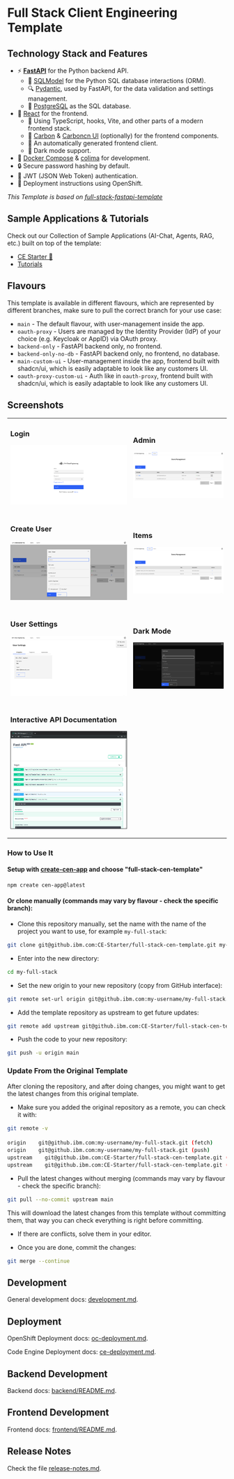 # Full Stack Client Engineering Template

## Technology Stack and Features

- ⚡ [**FastAPI**](https://fastapi.tiangolo.com) for the Python backend API.
  - 🧰 [SQLModel](https://sqlmodel.tiangolo.com) for the Python SQL database interactions (ORM).
  - 🔍 [Pydantic](https://docs.pydantic.dev), used by FastAPI, for the data validation and settings management.
  - 💾 [PostgreSQL](https://www.postgresql.org) as the SQL database.
- 🚀 [React](https://react.dev) for the frontend.
  - 💃 Using TypeScript, hooks, Vite, and other parts of a modern frontend stack.
  - 🎨 [Carbon](https://carbondesignsystem.com/) & [Carboncn UI](https://www.carboncn.dev/) (optionally) for the frontend components.
  - 🤖 An automatically generated frontend client.
  - 🦇 Dark mode support.
- 🐋 [Docker Compose](https://www.docker.com) & [colima](https://github.com/abiosoft/colima/) for development.
- 🔒 Secure password hashing by default.
- 🔑 JWT (JSON Web Token) authentication.
- 🚢 Deployment instructions using OpenShift.

_This Template is based on [full-stack-fastapi-template](https://github.com/fastapi/full-stack-fastapi-template)_

## Sample Applications & Tutorials

Check out our Collection of Sample Applications (AI-Chat, Agents, RAG, etc.) built on top of the template:

- [CE Starter 🚀](https://github.ibm.com/CE-Starter/)
- [Tutorials](https://github.ibm.com/CE-Starter/full-stack-cen-template-tutorials)

## Flavours

This template is available in different flavours, which are represented by different branches, make sure to pull the correct branch for your use case:

- `main` - The default flavour, with user-management inside the app.
- `oauth-proxy` - Users are managed by the Identity Provider (IdP) of your choice (e.g. Keycloak or AppID) via OAuth proxy.
- `backend-only` - FastAPI backend only, no frontend.
- `backend-only-no-db` - FastAPI backend only, no frontend, no database.
- `main-custom-ui` - User-management inside the app, frontend built with shadcn/ui, which is easily adaptable to look like any customers UI.
- `oauth-proxy-custom-ui` - Auth like in `oauth-proxy`, frontend built with shadcn/ui, which is easily adaptable to look like any customers UI.

## Screenshots

<table>
<tbody>
<tr>
<td>

### Login

![API docs](.docs/img/login.png)

</td>
<td>

### Admin

![API docs](.docs/img/dashboard.png)

</td>
</tr>
<tr>
<td>

### Create User

![API docs](.docs/img/dashboard-create.png)

</td>
<td>

### Items

![API docs](.docs/img/dashboard-items.png)

</td>
</tr>
<tr>
<td>

### User Settings

![API docs](.docs/img/dashboard-user-settings.png)

</td>
<td>

### Dark Mode

![API docs](.docs/img/dashboard-dark.png)

</td>
</tr>
<tr>
<td>

### Interactive API Documentation

![API docs](.docs/img/docs.png)

</td>
<td></td>
</tr>

  </tbody>
</table>

### How to Use It

#### Setup with [create-cen-app](https://github.com/felixpahlke/create-cen-app) and choose "full-stack-cen-template"

```bash
npm create cen-app@latest
```

#### Or clone manually (commands may vary by flavour - check the specific branch):

- Clone this repository manually, set the name with the name of the project you want to use, for example `my-full-stack`:

```bash
git clone git@github.ibm.com:CE-Starter/full-stack-cen-template.git my-full-stack
```

- Enter into the new directory:

```bash
cd my-full-stack
```

- Set the new origin to your new repository (copy from GitHub interface):

```bash
git remote set-url origin git@github.ibm.com:my-username/my-full-stack.git
```

- Add the template repository as upstream to get future updates:

```bash
git remote add upstream git@github.ibm.com:CE-Starter/full-stack-cen-template.git
```

- Push the code to your new repository:

```bash
git push -u origin main
```

### Update From the Original Template

After cloning the repository, and after doing changes, you might want to get the latest changes from this original template.

- Make sure you added the original repository as a remote, you can check it with:

```bash
git remote -v

origin    git@github.ibm.com:my-username/my-full-stack.git (fetch)
origin    git@github.ibm.com:my-username/my-full-stack.git (push)
upstream    git@github.ibm.com:CE-Starter/full-stack-cen-template.git (fetch)
upstream    git@github.ibm.com:CE-Starter/full-stack-cen-template.git (push)
```

- Pull the latest changes without merging (commands may vary by flavour - check the specific branch):

```bash
git pull --no-commit upstream main
```

This will download the latest changes from this template without committing them, that way you can check everything is right before committing.

- If there are conflicts, solve them in your editor.

- Once you are done, commit the changes:

```bash
git merge --continue
```

## Development

General development docs: [development.md](./.docs/development.md).

## Deployment

OpenShift Deployment docs: [oc-deployment.md](./.docs/oc-deployment.md).

Code Engine Deployment docs: [ce-deployment.md](./.docs/ce-deployment.md).

## Backend Development

Backend docs: [backend/README.md](./backend/README.md).

## Frontend Development

Frontend docs: [frontend/README.md](./frontend/README.md).

## Release Notes

Check the file [release-notes.md](./.docs/release-notes.md).
